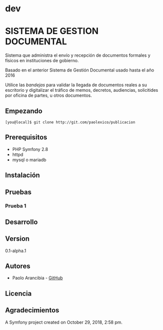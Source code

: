 dev 
===

# SISTEMA DE GESTION DOCUMENTAL

Sistema que administra el envío y recepción de documentos formales y físicos en instituciones de gobierno.

Basado en el anterior Sistema de Gestión Documental usado hasta el año 2016

Utilice las *bandejas* para validar la llegada de documentos reales a su escritorio y digitalizar el tráfico de memos, decretos, audiencias, solicitides por oficina de partes, u otros documentos.

## Empezando

```
[you@local]$ git clone http://git.com/paolexico/publicacion
```

## Prerequisitos

- PHP Symfony 2.8
- httpd
- mysql o mariadb

## Instalación

## Pruebas

### Prueba 1

## Desarrollo

## Version

0.1-alpha.1

## Autores

- Paolo Arancibia - [GitHub](http://github.com/paolexico)

## Licencia

## Agradecimientos

A Symfony project created on October 29, 2018, 2:58 pm.
